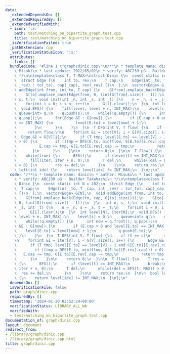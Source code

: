 ```yaml
---
data:
  _extendedDependsOn: []
  _extendedRequiredBy: []
  _extendedVerifiedWith:
  - icon: ':x:'
    path: test/matching_on_bipartite_graph.test.cpp
    title: test/matching_on_bipartite_graph.test.cpp
  _isVerificationFailed: true
  _pathExtension: cpp
  _verificationStatusIcon: ':x:'
  attributes:
    links: []
  bundledCode: "#line 1 \"graph/dinic.cpp\"\n/**\n * template name: dinic\n * author:\
    \ Misuki\n * last update: 2022/05/02\n * verify: ABC239 pG - Builder Takahashi\n\
    \ */\n\ntemplate<class T, T MAX>\nstruct Dinic {\n  const static int N = 202;\n\
    \  struct Edge {\n    int to, rev;\n    T cap;\n    Edge(int _to, T _cap, int\
    \ _rev) : to(_to), cap(_cap), rev(_rev) {}\n  };\n  vector<Edge> G[N];\n  void\
    \ addEdge(int from, int to, T cap) {\n    G[from].emplace_back(Edge(to, cap, G[to].size()));\n\
    \    G[to].emplace_back(Edge(from, 0, (int)G[from].size() - 1));\n  }\n  int n,\
    \ s, t;\n  void init(int _n, int _s, int _t) {\n    n = _n, s = _s, t = _t;\n\
    \    for(int i = 0; i < n; i++)\n      G[i].clear();\n  }\n  int level[N], iter[N];\n\
    \  void BFS() {\n    fill(level, level + n, INT_MAX);\n    level[s] = 0;\n   \
    \ queue<int> q;\n    q.push(s);\n    while(!q.empty()) {\n      int now = q.front();\
    \ q.pop();\n      for(Edge &E : G[now]) {\n        if (E.cap > 0 and level[E.to]\
    \ == INT_MAX) {\n          level[E.to] = level[now] + 1;\n          q.push(E.to);\n\
    \        }\n      }\n    }\n  }\n  T DFS(int V, T flow) {\n    if (V == s)\n \
    \     return flow;\n\n    for(int &i = iter[V]; i < G[V].size(); i++) {\n    \
    \  Edge &E = G[V][i];\n      if (T tmp; level[E.to] == level[V] - 1 and G[E.to][E.rev].cap\
    \ > 0) {\n        if ((tmp = DFS(E.to, min(flow, G[E.to][E.rev].cap))) > 0) {\n\
    \          E.cap += tmp, G[E.to][E.rev].cap -= tmp;\n          return tmp;\n \
    \       }\n      }\n    }\n\n    return 0;\n  }\n\n  T flow() {\n    T res = 0;\n\
    \    while(true) {\n      BFS();\n      if (level[t] == INT_MAX)\n        break;\n\
    \      fill(iter, iter + n, 0);\n      T del;\n      while((del = DFS(t, MAX))\
    \ > 0) {\n        res += del;\n      }\n    }\n\n    return res;\n  }\n\n  bool\
    \ left(int idx) {\n    return level[idx] != INT_MAX;\n  }\n};\n"
  code: "/**\n * template name: dinic\n * author: Misuki\n * last update: 2022/05/02\n\
    \ * verify: ABC239 pG - Builder Takahashi\n */\n\ntemplate<class T, T MAX>\nstruct\
    \ Dinic {\n  const static int N = 202;\n  struct Edge {\n    int to, rev;\n  \
    \  T cap;\n    Edge(int _to, T _cap, int _rev) : to(_to), cap(_cap), rev(_rev)\
    \ {}\n  };\n  vector<Edge> G[N];\n  void addEdge(int from, int to, T cap) {\n\
    \    G[from].emplace_back(Edge(to, cap, G[to].size()));\n    G[to].emplace_back(Edge(from,\
    \ 0, (int)G[from].size() - 1));\n  }\n  int n, s, t;\n  void init(int _n, int\
    \ _s, int _t) {\n    n = _n, s = _s, t = _t;\n    for(int i = 0; i < n; i++)\n\
    \      G[i].clear();\n  }\n  int level[N], iter[N];\n  void BFS() {\n    fill(level,\
    \ level + n, INT_MAX);\n    level[s] = 0;\n    queue<int> q;\n    q.push(s);\n\
    \    while(!q.empty()) {\n      int now = q.front(); q.pop();\n      for(Edge\
    \ &E : G[now]) {\n        if (E.cap > 0 and level[E.to] == INT_MAX) {\n      \
    \    level[E.to] = level[now] + 1;\n          q.push(E.to);\n        }\n     \
    \ }\n    }\n  }\n  T DFS(int V, T flow) {\n    if (V == s)\n      return flow;\n\
    \n    for(int &i = iter[V]; i < G[V].size(); i++) {\n      Edge &E = G[V][i];\n\
    \      if (T tmp; level[E.to] == level[V] - 1 and G[E.to][E.rev].cap > 0) {\n\
    \        if ((tmp = DFS(E.to, min(flow, G[E.to][E.rev].cap))) > 0) {\n       \
    \   E.cap += tmp, G[E.to][E.rev].cap -= tmp;\n          return tmp;\n        }\n\
    \      }\n    }\n\n    return 0;\n  }\n\n  T flow() {\n    T res = 0;\n    while(true)\
    \ {\n      BFS();\n      if (level[t] == INT_MAX)\n        break;\n      fill(iter,\
    \ iter + n, 0);\n      T del;\n      while((del = DFS(t, MAX)) > 0) {\n      \
    \  res += del;\n      }\n    }\n\n    return res;\n  }\n\n  bool left(int idx)\
    \ {\n    return level[idx] != INT_MAX;\n  }\n};\n"
  dependsOn: []
  isVerificationFile: false
  path: graph/dinic.cpp
  requiredBy: []
  timestamp: '2024-01-20 02:52:24+08:00'
  verificationStatus: LIBRARY_ALL_WA
  verifiedWith:
  - test/matching_on_bipartite_graph.test.cpp
documentation_of: graph/dinic.cpp
layout: document
redirect_from:
- /library/graph/dinic.cpp
- /library/graph/dinic.cpp.html
title: graph/dinic.cpp
---
```

